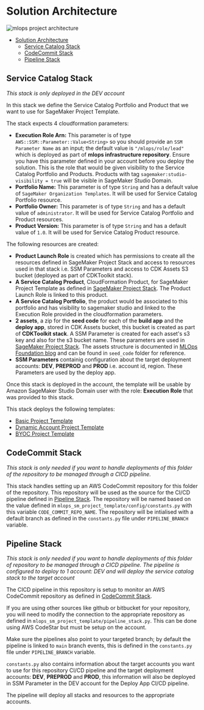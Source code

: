 # Solution Architecture

![mlops project architecture](../diagrams/MLOPs%20Foundation%20Architecture-mlops%20project%20cicd%20architecture.jpg)

- [Solution Architecture](#solution-architecture)
  - [Service Catalog Stack](#service-catalog-stack)
  - [CodeCommit Stack](#codecommit-stack)
  - [Pipeline Stack](#pipeline-stack)

## Service Catalog Stack

*This stack is only deployed in the DEV account*

In this stack we define the Service Catalog Portfolio and Product that we want to use for SageMaker Project Template.

The stack expects 4 cloudformation parameters:
- **Execution Role Arn:** This parameter is of type `AWS::SSM::Parameter::Value<String>` so you should provide an `SSM Parameter Name` as an input; the default value is `"/mlops/role/lead"` which is deployed as part of **mlops infrastructure repository**. Ensure you have this parameter defined in your account before you deploy the solution. This is the role that would be given visibility to the Service Catalog Portfolio and Products. Products with tag `sagemaker:studio-visibility = true` will be visible in SageMaker Studio Domain.
- **Portfolio Name:** This parameter is of type `String` and has a default value of `SageMaker Organization Templates`. It will be used for Service Catalog Portfolio resource.
- **Portfolio Owner:** This parameter is of type `String` and has a default value of `administrator`. It will be used for Service Catalog Portfolio and Product resources.
- **Product Version:** This parameter is of type `String` and has a default value of `1.0`. It will be used for Service Catalog Product resource.

The following resources are created:
- **Product Launch Role** is created which has permissions to create all the resources defined in SageMaker Project Stack and access to resources used in that stack i.e. SSM Parameters and access to CDK Assets S3 bucket (deployed as part of CDKToolkit stack).
- **A Service Catalog Product**, CloudFormation Product, for SageMaker Project Template as defined in [SageMaker Project Stack](#sagemaker-project-stack). The Product Launch Role is linked to this product.
- **A Service Catalog Portfolio**, the product would be associated to this portfolio and has visibility to sagemaker studio and linked to the Execution Role provided in the cloudformation parameters.
- **2 assets**, a zip for the **seed code** for each of the **build app** and the **deploy app**, stored in CDK Assets bucket, this bucket is created as part of **CDKToolkit stack**. A SSM Parameter is created for each asset's s3 key and also for the s3 bucket name. These parameters are used in [SageMaker Project Stack](#sagemaker-project-stack). The assets structure is documented in [MLOps Foundation blog](https://aws.amazon.com/blogs/machine-learning/mlops-foundation-roadmap-for-enterprises-with-amazon-sagemaker/) and can be found in `seed_code` folder for reference.
- **SSM Parameters** containig configuration about the target deployment accounts: **DEV**, **PREPROD** and **PROD** i.e. account id, region. These Parameters are used by the deploy app.

Once this stack is deployed in the account, the template will be usable by Amazon SageMaker Studio Domain user with the role: **Execution Role** that was provided to this stack.

This stack deploys the following templates:
- [Basic Project Template](templates/BASIC_PROJECT_TEMPLATE.md)
- [Dynamic Account Project Template](templates/DYNAMIC_ACCOUNT_PROJECT_TEMPLATE.md)
- [BYOC Project Template](templates/BYOC_PROJECT_TEMPLATE.md)

## CodeCommit Stack
*This stack is only needed if you want to handle deployments of this folder of the repository to be managed through a CICD pipeline.*

This stack handles setting up an AWS CodeCommit repository for this folder of the repository. This repository will be used as the source for the CI/CD pipeline defined in [Pipeline Stack](#pipeline-stack). The repository will be named based on the value defined in `mlops_sm_project_template/config/constants.py` with this variable `CODE_COMMIT_REPO_NAME`. The repository will be intialised with a default branch as defined in the `constants.py` file under `PIPELINE_BRANCH` variable.


## Pipeline Stack

*This stack is only needed if you want to handle deployments of this folder of repository to be managed through a CICD pipeline. The pipeline is configured to deploy to 1 account: DEV and will deploy the service catalog stack to the target account*

The CICD pipeline in this repository is setup to monitor an AWS CodeCommit repository as defined in [CodeCommit Stack](#codecommit-stack).

If you are using other sources like github or bitbucket for your repository, you will need to modify the connection to the appropriate repository as defined in `mlops_sm_project_template/pipeline_stack.py`. This can be done using AWS CodeStar but must be setup on the account.

Make sure the pipelines also point to your targeted branch; by default the pipeline is linked to `main` branch events, this is defined in the `constants.py` file under `PIPELINE_BRANCH` variable.

`constants.py` also contains information about the target accounts you want to use for this repository CI/CD pipeline and the target deployment accounts: **DEV**, **PREPROD** and **PROD**, this information will also be deployed in SSM Parameter in the DEV account for the Deploy App CI/CD pipeline.

The pipeline will deploy all stacks and resources to the appropriate accounts.
